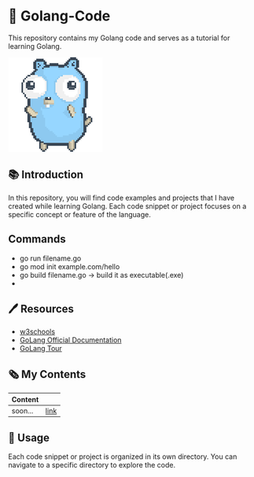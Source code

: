 # 📂 Golang-Code
 This repository contains my Golang code and serves as a tutorial for learning Golang.

 ![go-lang-cover-image](./images/dancing-gopher.gif)

## 📚 Introduction
 In this repository, you will find code examples and projects that I have created while learning Golang. Each code snippet or project focuses on a specific concept or feature of the language.

## Commands
- go run filename.go
- go mod init example.com/hello
- go build filename.go -> build it as executable(.exe)
- 

## 🖊️ Resources

- [w3schools](https://www.w3schools.com/go)
- [GoLang Official Documentation](https://go.dev/doc/tutorial/getting-started)
- [GoLang Tour](https://go.dev/tour/welcome/1)

## 🗞️ My Contents


|           Content       |  |
| ------------------ | ------------------- |
| soon... | [link]() |


## 🔧 Usage
Each code snippet or project is organized in its own directory. You can navigate to a specific directory to explore the code.

